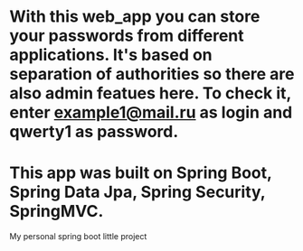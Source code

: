 # With this web_app you can store your passwords from different applications. It's based on separation of authorities so there are also admin featues here. To check it, enter example1@mail.ru as login and qwerty1 as password.
# This app was built on Spring Boot, Spring Data Jpa, Spring Security, SpringMVC.
My personal spring boot little project
